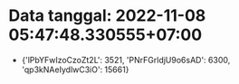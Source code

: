 # Data tanggal: 2022-11-08 05:47:48.330555+07:00

* {'lPbYFwIzoCzoZt2L': 3521, 'PNrFGrldjU9o6sAD': 6300, 'qp3kNAeIydlwC3iO': 15661}
